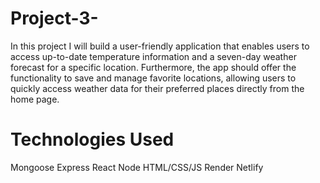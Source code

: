 # Project-3-

In this project I will build a user-friendly application that enables users to access up-to-date temperature information and a seven-day weather forecast for a specific location. Furthermore, the app should offer the functionality to save and manage favorite locations, allowing users to quickly access weather data for their preferred places directly from the home page.
# Technologies Used
Mongoose Express React Node HTML/CSS/JS Render Netlify
